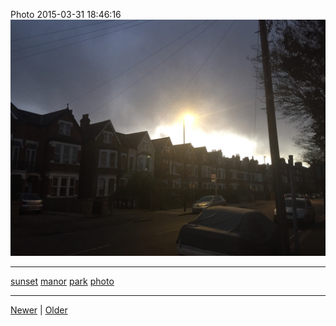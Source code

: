 <!--
title: Photo 2015-03-31 18
date: 2020-06-28T14:43:49.663Z
tags: sunset, manor, park, photo
-->


Photo 2015-03-31 18:46:16
![](115138807662-0.jpg)

<!--BOTTOM-POST-NAVIGATION-->
---

[sunset](tag-sunset.md) [manor](tag-manor.md) [park](tag-park.md) [photo](tag-photo.md)

---

[Newer](114607145132.md) | [Older](115863904707.md)